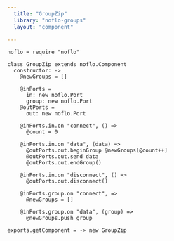 ```yaml
---
  title: "GroupZip"
  library: "noflo-groups"
  layout: "component"

---
```


    noflo = require "noflo"
    
    class GroupZip extends noflo.Component
      constructor: ->
        @newGroups = []
    
        @inPorts =
          in: new noflo.Port
          group: new noflo.Port
        @outPorts =
          out: new noflo.Port
    
        @inPorts.in.on "connect", () =>
          @count = 0
    
        @inPorts.in.on "data", (data) =>
          @outPorts.out.beginGroup @newGroups[@count++]
          @outPorts.out.send data
          @outPorts.out.endGroup()
    
        @inPorts.in.on "disconnect", () =>
          @outPorts.out.disconnect()
    
        @inPorts.group.on "connect", =>
          @newGroups = []
    
        @inPorts.group.on "data", (group) =>
          @newGroups.push group
    
    exports.getComponent = -> new GroupZip
    

